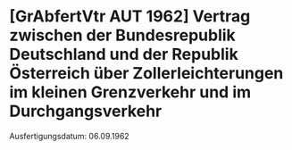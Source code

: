 # [GrAbfertVtr AUT 1962] Vertrag zwischen der Bundesrepublik Deutschland und der Republik Österreich über Zollerleichterungen im kleinen Grenzverkehr und im Durchgangsverkehr

Ausfertigungsdatum: 06.09.1962

 